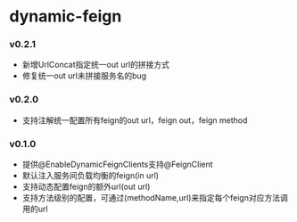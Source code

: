 # dynamic-feign

### v0.2.1
- 新增UrlConcat指定统一out url的拼接方式
- 修复统一out url未拼接服务名的bug

### v0.2.0
- 支持注解统一配置所有feign的out url，feign out，feign method

### v0.1.0
- 提供@EnableDynamicFeignClients支持@FeignClient
- 默认注入服务间负载均衡的feign(in url)
- 支持动态配置feign的额外url(out url)
- 支持方法级别的配置，可通过(methodName,url)来指定每个feign对应方法调用的url
